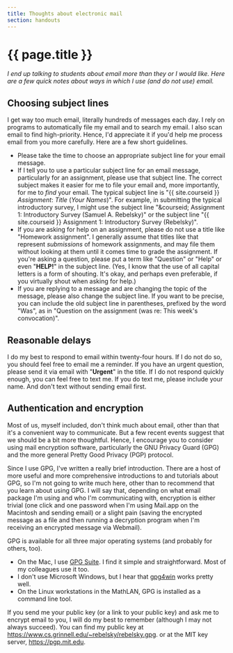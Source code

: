 ```yaml
---
title: Thoughts about electronic mail
section: handouts
---
```

# {{ page.title }}

*I end up talking to students about email more than they or I would like.
Here are a few quick notes about ways in which I use (and do not use) email.*

Choosing subject lines
----------------------

I get way too much email, literally hundreds of messages each day.  I rely
on programs to automatically file my email and to search my email.  I also
scan email to find high-priority.  Hence, I'd appreciate it if you'd help me
process email from you more carefully.  Here are a few short guidelines.

* Please take the time to choose an appropriate subject line for your 
  email message.
* If I tell you to use a particular subject line for an email message,
  particularly for an assignment, please use that subject line.
  The correct subject makes it easier for me to file your email
  and, more importantly, for me to *find* your email.
  The typical subject line is "{{ site.courseid }}  *Assignment*: *Title*
  (*Your Names*)".  For example, in submitting the typical
  introductory survey, I might use the subject line "&courseid;
  Assignment 1: Introductory Survey (Samuel A. Rebelsky)" or
  the subject line "{{ site.courseid }} Assignment 1: Introductory Survey
  (Rebelsky)".
* If you are asking for help on an assignment, please do not use a
  title like "Homework assignment".  I generally assume
  that titles like that represent *submissions*
  of homework assignments, and may file them without looking at them
  until it comes time to grade the assignment.  If you're asking a
  question, please put a term like "Question" or
  "Help" or even "**HELP!**" in the subject
  line.  (Yes, I know that the use of all capital letters is a form
  of shouting.  It's okay, and perhaps even preferable, if you virtually 
  shout when asking for help.)
* If you are replying to a message and are changing the topic of
  the message, please also change the subject line.  If you want to
  be precise, you can include the old subject line in parentheses,
  prefixed by the word "Was", as in "Question on
  the assignment (was re: This week's convocation)".

Reasonable delays
-----------------

I do my best to respond to email within twenty-four hours.  If I do not
do so, you should feel free to email me a reminder.  If you have an urgent
question, please send it via email with "**Urgent**" in the title.  If I
do not respond quickly enough, you can feel free to text me.  If you do 
text me, please include your name.  And don't text without sending email
first.

Authentication and encryption
-----------------------------

Most of us, myself included, don't think much about email, other
than that it's a convenient way to communicate.  But a few recent 
events suggest that we should be a bit more thoughtful.  Hence,
I encourage you to consider using mail encryption software,
particularly the <ulink url="https://www.gnupg.org/">GNU Privacy 
Guard (GPG)</ulink> and the more general Pretty Good Privacy (PGP)
protocol.

Since I use GPG, I've written <ulink
url="https://www.cs.grinnell.edu/~rebelsky/gpg.html">a really brief
introduction</ulink>.  There are a host of more useful and more
comprehensive introductions to and tutorials about GPG, so I'm not
going to write much here, other than to recommend that you learn
about using GPG.  I will say that, depending on what email package
I'm using and who I'm communicating with, encryption is either trivial
(one click and one password when I'm using Mail.app on the Macintosh
and sending email) or a slight pain (saving the encrypted message as
a file and then running a decryption program when I'm receiving an
encrypted message via Webmail).

GPG is available for all three major operating systems (and probably
for others, too).

* On the Mac, I use [GPG Suite](https://gpgtools.org/).
  I find it simple and straightforward.  Most of my colleagues use
  it too.
* I don't use Microsoft Windows, but I hear that 
  [gpg4win](https://www.gpg4win.org/)
  works pretty well.
* On the Linux workstations in the MathLAN, GPG is installed as
  a command line tool.

If you send me your public key (or a link to your public key) and
ask me to encrypt email to you, I will do my best to remember
(although I may not always succeed).   You can find my public key
at <https://www.cs.grinnell.edu/~rebelsky/rebelsky.gpg>.
or at the MIT key server, <https://pgp.mit.edu>.

